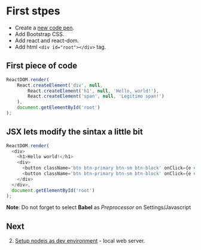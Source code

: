 # First stpes
- Create a [new code pen](https://codepen.io).
- Add Bootstrap CSS.
- Add react and react-dom.
- Add html `<div id="root"></div>` tag.

## First piece of code

```js
ReactDOM.render(
    React.createElement('div', null,
        React.createElement('h1', null, 'Hello, world!'),
        React.createElement('span', null, 'Legitimo span!')
    ),
    document.getElementById('root')
);
```

## JSX lets modify the sintax a little bit
```js
ReactDOM.render(
  <div>
    <h1>Hello world!</h1>
    <div>
      <button className='btn btn-primary btn-sm btn-block' onClick={e => alert('tomala cacheton!')}>Hello</button>
      <button className='btn btn-primary btn-sm btn-block' onClick={e => alert('tomala cacheton!')}>Hello</button>
    </div>
  </div>,
  document.getElementById('root')
);
```

**Note**: Do not forget to select **Babel** as *Preprocessor* on Settings/Javascript

## Next
2. [Setup nodejs as dev environment](ch-02.md) - local web server.

